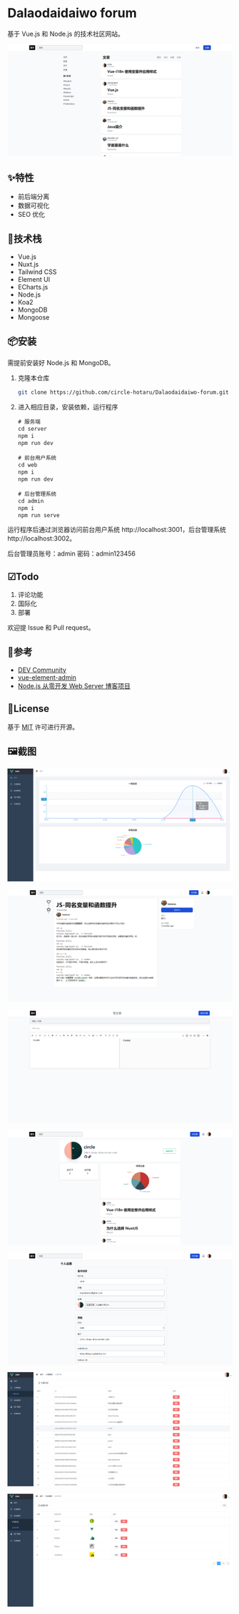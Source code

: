 # Dalaodaidaiwo forum
基于 Vue.js 和 Node.js 的技术社区网站。

![home][home-screenshot]

## ✨特性

- 前后端分离
- 数据可视化
- SEO 优化

## 💾技术栈

- Vue.js
- Nuxt.js
- Tailwind CSS
- Element UI
- ECharts.js
- Node.js
- Koa2
- MongoDB
- Mongoose

## 📦安装

需提前安装好 Node.js 和 MongoDB。

1. 克隆本仓库

   ```bash
   git clone https://github.com/circle-hotaru/Dalaodaidaiwo-forum.git
   ```

2. 进入相应目录，安装依赖，运行程序

   ```
   # 服务端
   cd server
   npm i
   npm run dev
   
   # 前台用户系统
   cd web
   npm i
   npm run dev
   
   # 后台管理系统
   cd admin
   npm i
   npm run serve
   ```

运行程序后通过浏览器访问前台用户系统 http://localhost:3001，后台管理系统 http://localhost:3002。

后台管理员账号：admin 密码：admin123456

## ☑Todo

1. 评论功能
2. 国际化
3. 部署

欢迎提 Issue 和 Pull request。

## 🌌参考

- [DEV Community](https://dev.to/)
- [vue-element-admin](https://github.com/PanJiaChen/vue-element-admin)
- [Node.js 从零开发 Web Server 博客项目](https://coding.imooc.com/class/320.html)

## 📜License

基于 [MIT](./LICENSE) 许可进行开源。

## 🖼截图

![admin-dashboard][admin-dashboard-screenshot]

![article-page][article-page-screenshot]

![edit-page][edit-page-screenshot]

![personal-home][personal-home-screenshot]

![personal-setting][personal-settting-screenshot]

![article-list][article-list-screenshot]

![tag-list][tag-list-screenshot]



[home-screenshot]: images/home.png
[admin-dashboard-screenshot]: images/admin-dashboard.png
[article-page-screenshot]: images/article-page.png
[edit-page-screenshot]: images/edit-page.png
[personal-home-screenshot]: images/personal-home.png
[personal-settting-screenshot]: images/personal-setting.png
[article-list-screenshot]: images/article-list.png
[tag-list-screenshot]: images/tag-list.png

